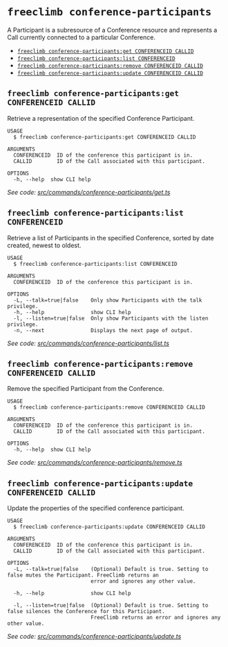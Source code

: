 `freeclimb conference-participants`
===================================

A Participant is a subresource of a Conference resource and represents a Call currently connected to a particular Conference.

* [`freeclimb conference-participants:get CONFERENCEID CALLID`](#freeclimb-conference-participantsget-conferenceid-callid)
* [`freeclimb conference-participants:list CONFERENCEID`](#freeclimb-conference-participantslist-conferenceid)
* [`freeclimb conference-participants:remove CONFERENCEID CALLID`](#freeclimb-conference-participantsremove-conferenceid-callid)
* [`freeclimb conference-participants:update CONFERENCEID CALLID`](#freeclimb-conference-participantsupdate-conferenceid-callid)

## `freeclimb conference-participants:get CONFERENCEID CALLID`

Retrieve a representation of the specified Conference Participant.

```
USAGE
  $ freeclimb conference-participants:get CONFERENCEID CALLID

ARGUMENTS
  CONFERENCEID  ID of the conference this participant is in.
  CALLID        ID of the Call associated with this participant.

OPTIONS
  -h, --help  show CLI help
```

_See code: [src/commands/conference-participants/get.ts](https://github.com/FreeClimbAPI/freeclimb-cli/blob/v0.5.3/src/commands/conference-participants/get.ts)_

## `freeclimb conference-participants:list CONFERENCEID`

Retrieve a list of Participants in the specified Conference, sorted by date created, newest to oldest.

```
USAGE
  $ freeclimb conference-participants:list CONFERENCEID

ARGUMENTS
  CONFERENCEID  ID of the conference this participant is in.

OPTIONS
  -L, --talk=true|false    Only show Participants with the talk privilege.
  -h, --help               show CLI help
  -l, --listen=true|false  Only show Participants with the listen privilege.
  -n, --next               Displays the next page of output.
```

_See code: [src/commands/conference-participants/list.ts](https://github.com/FreeClimbAPI/freeclimb-cli/blob/v0.5.3/src/commands/conference-participants/list.ts)_

## `freeclimb conference-participants:remove CONFERENCEID CALLID`

Remove the specified Participant from the Conference.

```
USAGE
  $ freeclimb conference-participants:remove CONFERENCEID CALLID

ARGUMENTS
  CONFERENCEID  ID of the conference this participant is in.
  CALLID        ID of the Call associated with this participant.

OPTIONS
  -h, --help  show CLI help
```

_See code: [src/commands/conference-participants/remove.ts](https://github.com/FreeClimbAPI/freeclimb-cli/blob/v0.5.3/src/commands/conference-participants/remove.ts)_

## `freeclimb conference-participants:update CONFERENCEID CALLID`

Update the properties of the specified conference participant.

```
USAGE
  $ freeclimb conference-participants:update CONFERENCEID CALLID

ARGUMENTS
  CONFERENCEID  ID of the conference this participant is in.
  CALLID        ID of the Call associated with this participant.

OPTIONS
  -L, --talk=true|false    (Optional) Default is true. Setting to false mutes the Participant. FreeClimb returns an
                           error and ignores any other value.

  -h, --help               show CLI help

  -l, --listen=true|false  (Optional) Default is true. Setting to false silences the Conference for this Participant.
                           FreeClimb returns an error and ignores any other value.
```

_See code: [src/commands/conference-participants/update.ts](https://github.com/FreeClimbAPI/freeclimb-cli/blob/v0.5.3/src/commands/conference-participants/update.ts)_
